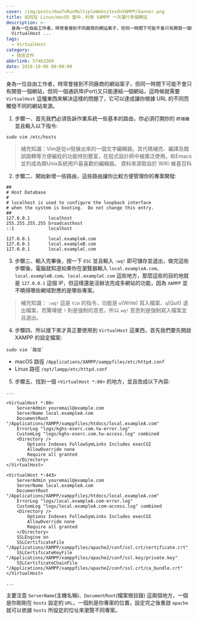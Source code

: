 ```yaml
---
cover: /img/posts/HowToRunMultipleWebsitesOnXAMPP/banner.png
title: 如何在 Linux/macOS 當中，利用 XAMPP 一次運行多個網站
description: >-
  身為一位自由工作者，時常會接到不同廠商的網站案子，但同一時間下可能不會只有開發一個網站，但同一個通訊埠(Port)又只能連結一個網站，這時候就需要
  VirtualHost ...
tags:
  - VirtualHost
category:
  - 技術文件
abbrlink: 574b3269
date: 2018-10-06 00:00:00
---
```


身為一位自由工作者，時常會接到不同廠商的網站案子，但同一時間下可能不會只有開發一個網站，但同一個通訊埠(Port)又只能連結一個網站，這時候就需要 `VirtualHost` 這種東西來解決這樣的問題了，它可以達成讓你根據 URL 的不同而觸發不同的網站來源。

1. 步驟一、首先我們必須告訴作業系統一些基本的路由，你必須打開你的 `終端機` 並且輸入以下指令:

```shell
sudo vim /etc/hosts
```

> 補充知識：Vim是從vi發展出來的一個文字編輯器。其代碼補完、編譯及錯誤跳轉等方便編程的功能特別豐富，在程式設計師中被廣泛使用。和Emacs並列成為類Unix系統用戶最喜歡的編輯器。
> 資料來源取自於 WiKi 維基百科

2. 步驟二、開始新增一些路由，這些路由讓你比較方便管理你的專案開發:

```text
##
# Host Database
#
# localhost is used to configure the loopback interface
# when the system is booting.  Do not change this entry.
##
127.0.0.1       localhost
255.255.255.255 broadcasthost
::1             localhost

127.0.0.1       local.exampleA.com
127.0.0.1       local.exampleB.com
127.0.0.1       local.exampleC.com
```

3. 步驟三、輸入完畢後，按一下 `ESC` 並且輸入 `:wq!` 即可儲存並退出，做完這些步驟後，電腦就知道如果你在瀏覽器輸入 `local.exampleA.com`、`local.exampleB.com`、`local.exampleC.com` 這些地方，那麼這些的目的地就是 `127.0.0.1` 這個 IP，但這樣還是沒辦法完成多網站的功能，因為 `XAMPP` 並不曉得哪些網域對應的是哪些專案。

> 補充知識： `:wq!` 這是 `Vim` 的指令，功能是 `w`(Write) 寫入檔案、`q`(Quit) 退出檔案，而驚嘆號 `!` 則是強制的意思，所以 `wq!` 意思則是強制寫入檔案並且退出。

4. 步驟四、所以接下來才真正要使用到 `VirtualHost` 這東西，首先我們要先開啟 XAMPP 的設定檔案:

```shell
sudo vim `路徑`
```

- macOS 路徑 `/Applications/XAMPP/xamppfiles/etc/httpd.conf`
- Linux 路徑 `/opt/lampp/etc/httpd.conf`

5. 步驟五、找到一個 `<VirtualHost *:80>` 的地方，並且改成以下內容:

```text
...

<VirtualHost *:80>
    ServerAdmin youremail@example.com
    ServerName local.exampleA.com
    DocumentRoot "/Applications/XAMPP/xamppfiles/htdocs/local.exampleA.com"
    ErrorLog "logs/kghs-eserc.com.tw-error.log"
    CustomLog "logs/kghs-eserc.com.tw-access.log" combined
    <Directory />
        Options Indexes FollowSymLinks Includes execCGI
        AllowOverride none
        Require all granted
    </Directory>
</VirtualHost>

<VirtualHost *:443>
    ServerAdmin youremail@example.com
    ServerName local.exampleA.com
    DocumentRoot "/Applications/XAMPP/xamppfiles/htdocs/local.exampleA.com"
    ErrorLog "logs/local.exampleA.com-error.log"
    CustomLog "logs/local.exampleA.com-access.log" combined
    <Directory />
        Options Indexes FollowSymLinks Includes execCGI
        AllowOverride none
        Require all granted
    </Directory>
    SSLEngine on
    SSLCertificateFile "/Applications/XAMPP/xamppfiles/apache2/conf/ssl.crt/certificate.crt"
    SSLCertificateKeyFile "/Applications/XAMPP/xamppfiles/apache2/conf/ssl.key/private.key"
    SSLCertificateChainFile "/Applications/XAMPP/xamppfiles/apache2/conf/ssl.crt/ca_bundle.crt"
</VirtualHost>

...
```

主要注意 `ServerName`(主機名稱)、`DocumentRoot`(檔案根目錄) 這兩個地方，一個是你剛剛在 `hosts` 設定的 `URL`，一個則是你專案的位置，設定完之後重啟 `apache` 就可以依據 `hosts` 所設定的位址來瀏覽不同專案。

